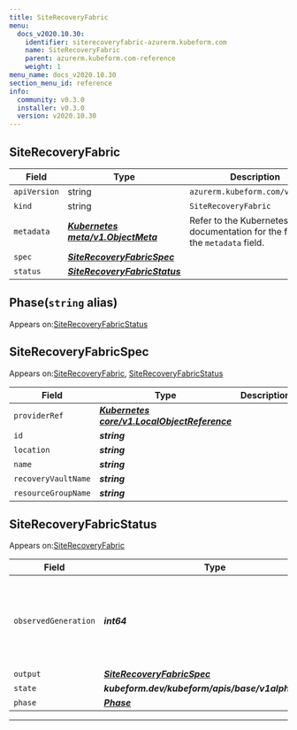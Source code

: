 ```yaml
---
title: SiteRecoveryFabric
menu:
  docs_v2020.10.30:
    identifier: siterecoveryfabric-azurerm.kubeform.com
    name: SiteRecoveryFabric
    parent: azurerm.kubeform.com-reference
    weight: 1
menu_name: docs_v2020.10.30
section_menu_id: reference
info:
  community: v0.3.0
  installer: v0.3.0
  version: v2020.10.30
---
```


## SiteRecoveryFabric
| Field | Type | Description |
| ------ | ----- | ----------- |
| `apiVersion` | string | `azurerm.kubeform.com/v1alpha1` |
|    `kind` | string | `SiteRecoveryFabric` |
| `metadata` | ***[Kubernetes meta/v1.ObjectMeta](https://v1-18.docs.kubernetes.io/docs/reference/generated/kubernetes-api/v1.18/#objectmeta-v1-meta)***|Refer to the Kubernetes API documentation for the fields of the `metadata` field.|
| `spec` | ***[SiteRecoveryFabricSpec](#siterecoveryfabricspec)***||
| `status` | ***[SiteRecoveryFabricStatus](#siterecoveryfabricstatus)***||
## Phase(`string` alias)

Appears on:[SiteRecoveryFabricStatus](#siterecoveryfabricstatus)

## SiteRecoveryFabricSpec

Appears on:[SiteRecoveryFabric](#siterecoveryfabric), [SiteRecoveryFabricStatus](#siterecoveryfabricstatus)

| Field | Type | Description |
| ------ | ----- | ----------- |
| `providerRef` | ***[Kubernetes core/v1.LocalObjectReference](https://v1-18.docs.kubernetes.io/docs/reference/generated/kubernetes-api/v1.18/#localobjectreference-v1-core)***||
| `id` | ***string***||
| `location` | ***string***||
| `name` | ***string***||
| `recoveryVaultName` | ***string***||
| `resourceGroupName` | ***string***||
## SiteRecoveryFabricStatus

Appears on:[SiteRecoveryFabric](#siterecoveryfabric)

| Field | Type | Description |
| ------ | ----- | ----------- |
| `observedGeneration` | ***int64***| ***(Optional)*** Resource generation, which is updated on mutation by the API Server.|
| `output` | ***[SiteRecoveryFabricSpec](#siterecoveryfabricspec)***| ***(Optional)*** |
| `state` | ***kubeform.dev/kubeform/apis/base/v1alpha1.State***| ***(Optional)*** |
| `phase` | ***[Phase](#phase)***| ***(Optional)*** |
---
